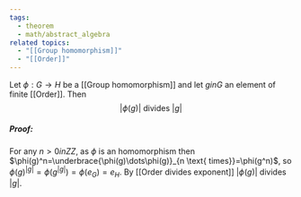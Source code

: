 ```yaml
---
tags:
  - theorem
  - math/abstract_algebra
related topics:
  - "[[Group homomorphism]]"
  - "[[Order]]"
---
```

Let $\phi: G\to H$ be a [[Group homomorphism]] and let $g in G$ an element of finite [[Order]]. Then$$
	|\phi(g)| \text{ divides } |g|
$$
##### Proof:
For any $n>0 in ZZ$, as $\phi$ is an homomorphism then $\phi(g)^n=\underbrace{\phi(g)\dots\phi(g)}_{n \text{ times}}=\phi(g^n)$, so $\phi(g)^{|g|}=\phi(g^{|g|})=\phi(e_G)=e_H$. By [[Order divides exponent]] $|\phi(g)|$ divides $|g|$.